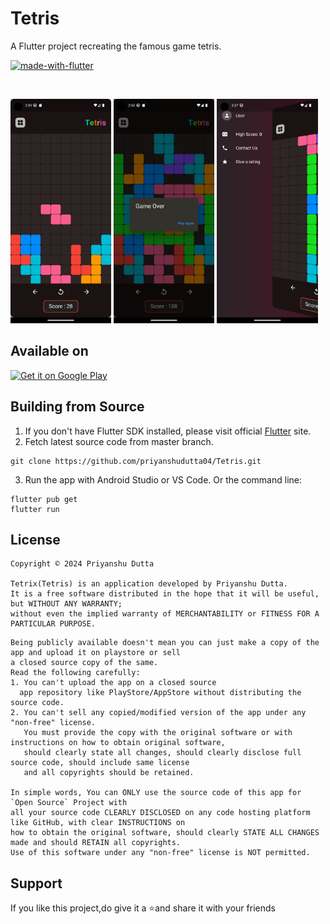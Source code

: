 # Tetris

A Flutter project recreating the famous game tetris.

[![made-with-flutter](https://img.shields.io/badge/Made%20with-Flutter-1f425f.svg)](https://flutter.dev/)

<br/>

<img src="https://github.com/priyanshudutta04/priyanshudutta04/blob/main/git%20images/Screenshot_1687079957.png?raw=true" width="32%"> <img src="https://github.com/priyanshudutta04/priyanshudutta04/blob/main/git%20images/Screenshot_1687080036.png?raw=true" width="32%"> <img src="https://github.com/priyanshudutta04/priyanshudutta04/blob/main/git%20images/Screenshot_1687082819.png?raw=true" width="32%"> 

## Available on
[<img src="https://docstore.indusappstore.com/public/external/indus-appstore-web-static/1129/static/8dc3754ce7ca2382df6645d214185614/seo_image.png"
     alt="Get it on Google Play"
     height="130">](https://www.indusappstore.com/)

## Building from Source

1. If you don't have Flutter SDK installed, please visit official [Flutter](https://flutter.dev/) site.
2. Fetch latest source code from master branch.

```
git clone https://github.com/priyanshudutta04/Tetris.git
```

3. Run the app with Android Studio or VS Code. Or the command line:

```
flutter pub get
flutter run
```

## License

```
Copyright © 2024 Priyanshu Dutta

Tetrix(Tetris) is an application developed by Priyanshu Dutta. 
It is a free software distributed in the hope that it will be useful, but WITHOUT ANY WARRANTY;
without even the implied warranty of MERCHANTABILITY or FITNESS FOR A PARTICULAR PURPOSE.
```

```
Being publicly available doesn't mean you can just make a copy of the app and upload it on playstore or sell
a closed source copy of the same.
Read the following carefully:
1. You can't upload the app on a closed source
  app repository like PlayStore/AppStore without distributing the source code.
2. You can't sell any copied/modified version of the app under any "non-free" license.
   You must provide the copy with the original software or with instructions on how to obtain original software,
   should clearly state all changes, should clearly disclose full source code, should include same license
   and all copyrights should be retained.

In simple words, You can ONLY use the source code of this app for `Open Source` Project with 
all your source code CLEARLY DISCLOSED on any code hosting platform like GitHub, with clear INSTRUCTIONS on
how to obtain the original software, should clearly STATE ALL CHANGES made and should RETAIN all copyrights.
Use of this software under any "non-free" license is NOT permitted.
```

## Support

If you like this project,do give it a ⭐and share it with your friends
